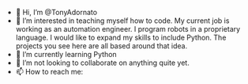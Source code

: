- 👋 Hi, I’m @TonyAdornato
- 👀 I’m interested in teaching myself how to code. My current job is working as an automation engineer. I program robots in a proprietary language. I would like to expand my skills to include Python. The projects you see here are all based around that idea.
- 🌱 I’m currently learning Python
- 💞️ I’m not looking to collaborate on anything quite yet.
- 📫 How to reach me: 

<!---
TonyAdornato/TonyAdornato is a ✨ special ✨ repository because its `README.md` (this file) appears on your GitHub profile.
You can click the Preview link to take a look at your changes.
--->

